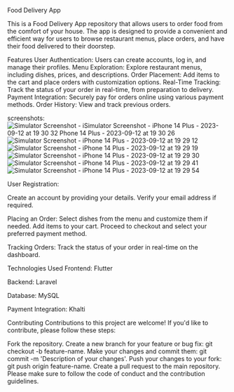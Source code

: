 Food Delivery App

This is a Food Delivery App repository that allows users to order food from the comfort of your house. The app is designed to provide a convenient and efficient way for users to browse restaurant menus, place orders, and have their food delivered to their doorstep.

Features
User Authentication: Users can create accounts, log in, and manage their profiles.
Menu Exploration: Explore restaurant menus, including dishes, prices, and descriptions.
Order Placement: Add items to the cart and place orders with customization options.
Real-Time Tracking: Track the status of your order in real-time, from preparation to delivery.
Payment Integration: Securely pay for orders online using various payment methods.
Order History: View and track previous orders.

screenshots:
![Simulator Screenshot - i![Simulator Screenshot - iPhone 14 Plus - 2023-09-12 at 19 30 32](https://github.com/pujanpoudel/food_delivery/assets/82041139/9a98b813-4262-4b27-ae2a-15ba60357463)
Phone 14 Plus - 2023-09-12 at 19 30 26](https://github.com/pujanpoudel/food_delivery/assets/82041139/6e97da9c-82e7-4cd5-8e96-4d4c12296f4f)
![Simulator Screenshot - iPhone 14 Plus - 2023-09-12 at 19 29 12](https://github.com/pujanpoudel/food_delivery/assets/82041139/0c21a70c-ca8b-4fe2-8086-118cc763cfb9)
![Simulator Screenshot - iPhone 14 Plus - 2023-09-12 at 19 29 19](https://github.com/pujanpoudel/food_delivery/assets/82041139/5e20d01d-2167-4249-8b98-8acd194094da)
![Simulator Screenshot - iPhone 14 Plus - 2023-09-12 at 19 29 30](https://github.com/pujanpoudel/food_delivery/assets/82041139/5756909d-40be-4710-991a-2a746bdb9fe7)
![Simulator Screenshot - iPhone 14 Plus - 2023-09-12 at 19 29 41](https://github.com/pujanpoudel/food_delivery/assets/82041139/83e6c977-596c-45b2-a080-3d4f0f6b6c83)
![Simulator Screenshot - iPhone 14 Plus - 2023-09-12 at 19 29 54](https://github.com/pujanpoudel/food_delivery/assets/82041139/bdd757f7-d5b4-469f-9a54-88246fad8102)


User Registration:

Create an account by providing your details.
Verify your email address if required.

Placing an Order:
Select dishes from the menu and customize them if needed.
Add items to your cart.
Proceed to checkout and select your preferred payment method.

Tracking Orders:
Track the status of your order in real-time on the dashboard.

Technologies Used
Frontend:
Flutter

Backend:
Laravel

Database:
MySQL

Payment Integration:
Khalti

Contributing
Contributions to this project are welcome! If you'd like to contribute, please follow these steps:

Fork the repository.
Create a new branch for your feature or bug fix: git checkout -b feature-name.
Make your changes and commit them: git commit -m 'Description of your changes'.
Push your changes to your fork: git push origin feature-name.
Create a pull request to the main repository.
Please make sure to follow the code of conduct and the contribution guidelines.
